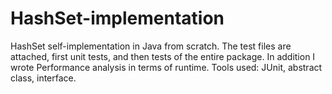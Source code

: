 # HashSet-implementation
 HashSet self-implementation in Java from scratch.
 The test files are attached, first unit tests, and then tests of the entire package.
 In addition I wrote Performance analysis in terms of runtime.
 Tools used: JUnit, abstract class, interface.
 
